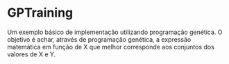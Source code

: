 # GPTraining

Um exemplo básico de implementação utilizando programação genética. O objetivo é achar, através de programação genética, a expressão matemática em função de X que melhor corresponde aos conjuntos dos valores de X e Y. 
